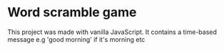 # Word scramble game

This project was made with vanilla JavaScript. It contains a time-based message e.g 'good morning' if it's morning etc
